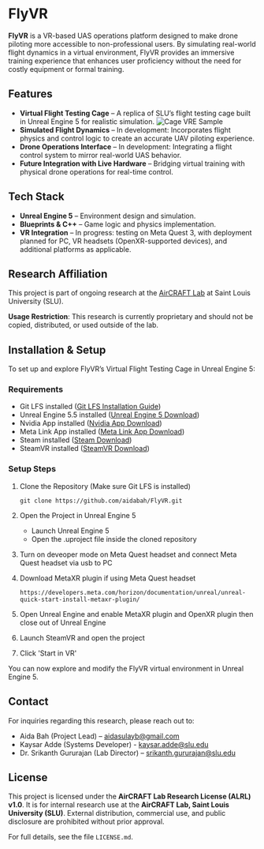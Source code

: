 # FlyVR 

**FlyVR** is a VR-based UAS operations platform designed to make drone piloting more accessible to non-professional users. By simulating real-world flight dynamics in a virtual environment, FlyVR provides an immersive training experience that enhances user proficiency without the need for costly equipment or formal training.


## Features
- **Virtual Flight Testing Cage** – A replica of SLU’s flight testing cage built in Unreal Engine 5 for realistic simulation.
  ![Cage VRE Sample](https://github.com/user-attachments/assets/fed0da7d-bb9c-4fb9-8f20-cce9aacc8bff)
- **Simulated Flight Dynamics** – In development: Incorporates flight physics and control logic to create an accurate UAV piloting experience.
- **Drone Operations Interface** – In development: Integrating a flight control system to mirror real-world UAS behavior.
- **Future Integration with Live Hardware** – Bridging virtual training with physical drone operations for real-time control.

## Tech Stack
- **Unreal Engine 5** – Environment design and simulation.
- **Blueprints & C++** – Game logic and physics implementation.
- **VR Integration** – In progress: testing on Meta Quest 3, with deployment planned for PC, VR headsets (OpenXR-supported devices), and additional platforms as applicable.

## Research Affiliation
This project is part of ongoing research at the [AirCRAFT Lab](https://sites.google.com/a/slu.edu/aircraft-lab/aircraft-computational-resource-aware-fault-tolerance-aircraft-lab) at Saint Louis University (SLU).

**Usage Restriction**: This research is currently proprietary and should not be copied, distributed, or used outside of the lab.

## Installation & Setup
To set up and explore FlyVR’s Virtual Flight Testing Cage in Unreal Engine 5:

### Requirements
- Git LFS installed ([Git LFS Installation Guide](https://docs.github.com/en/repositories/working-with-files/managing-large-files/installing-git-large-file-storage))
- Unreal Engine 5.5 installed ([Unreal Engine 5 Download](https://www.unrealengine.com/en-US/download))
- Nvidia App installed ([Nvidia App Download](https://www.nvidia.com/en-us/software/nvidia-app/))
- Meta Link App installed ([Meta Link App Download](https://www.meta.com/help/quest/1517439565442928/?srsltid=AfmBOoo5HDX9Xwzl0RUPHDrSAxrTUrCMRuUgJxGMM2FmbLKsoUtUX3ZB))
- Steam installed ([Steam Download](https://store.steampowered.com/about/download))
- SteamVR installed ([SteamVR Download](https://www.google.com/search?client=safari&rls=en&q=steamvr&ie=UTF-8&oe=UTF-8))
### Setup Steps
1. Clone the Repository (Make sure Git LFS is installed)
   
   `git clone https://github.com/aidabah/FlyVR.git`

2. Open the Project in Unreal Engine 5
    - Launch Unreal Engine 5
    - Open the .uproject file inside the cloned repository

3. Turn on deveoper mode on Meta Quest headset and connect Meta Quest headset via usb to PC

4. Download MetaXR plugin if using Meta Quest headset

   `https://developers.meta.com/horizon/documentation/unreal/unreal-quick-start-install-metaxr-plugin/`

5. Open Unreal Engine and enable MetaXR plugin and OpenXR plugin then close out of Unreal Engine

6. Launch SteamVR and open the project

7. Click 'Start in VR'

    
You can now explore and modify the FlyVR virtual environment in Unreal Engine 5.

## Contact
For inquiries regarding this research, please reach out to:
- Aida Bah (Project Lead) – aidasulayb@gmail.com
- Kaysar Adde (Systems Developer) - kaysar.adde@slu.edu
- Dr. Srikanth Gururajan (Lab Director) – srikanth.gururajan@slu.edu

## License
This project is licensed under the **AirCRAFT Lab Research License (ALRL) v1.0**. It is for internal research use at the **AirCRAFT Lab, Saint Louis University (SLU)**. External distribution, commercial use, and public disclosure are prohibited without prior approval.

For full details, see the file `LICENSE.md`.

